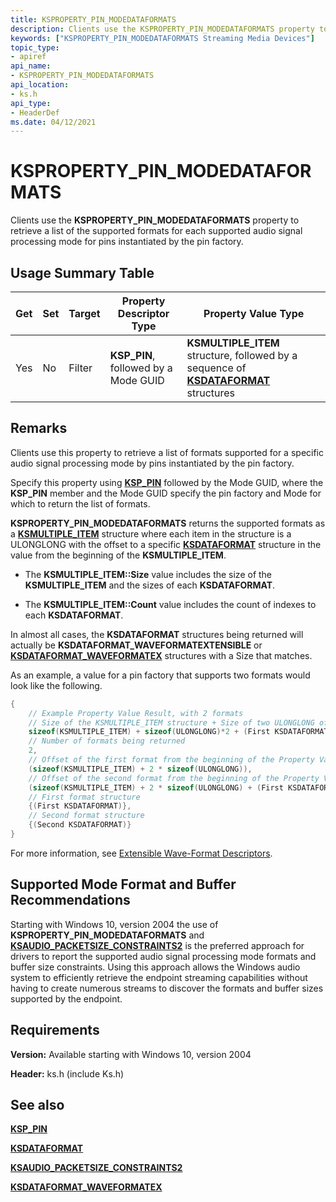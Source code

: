 ```yaml
---
title: KSPROPERTY_PIN_MODEDATAFORMATS
description: Clients use the KSPROPERTY_PIN_MODEDATAFORMATS property to retrieve a list of the supported formats for each supported mode for pins instantiated by the pin factory.
keywords: ["KSPROPERTY_PIN_MODEDATAFORMATS Streaming Media Devices"]
topic_type:
- apiref
api_name:
- KSPROPERTY_PIN_MODEDATAFORMATS
api_location:
- ks.h
api_type:
- HeaderDef
ms.date: 04/12/2021
---
```


# KSPROPERTY_PIN_MODEDATAFORMATS

Clients use the  **KSPROPERTY_PIN_MODEDATAFORMATS** property to retrieve a list of the supported formats for each supported audio signal processing mode for pins instantiated by the pin factory.

## Usage Summary Table

| Get | Set | Target | Property Descriptor Type | Property Value Type |
|--|--|--|--|--|
| Yes | No | Filter | **KSP_PIN**, followed by a Mode GUID | **KSMULTIPLE_ITEM** structure, followed by a sequence of [**KSDATAFORMAT**](/windows-hardware/drivers/ddi/ks/ns-ks-ksdataformat) structures |

## Remarks

Clients use this property to retrieve a list of formats supported for a specific audio signal processing mode by pins instantiated by the pin factory.

Specify this property using [**KSP_PIN**](/windows-hardware/drivers/ddi/ks/ns-ks-ksp_pin) followed by the Mode GUID, where the **KSP_PIN** member and the Mode GUID specify the pin factory and Mode for which to return the list of formats.

**KSPROPERTY_PIN_MODEDATAFORMATS** returns the supported formats as a [**KSMULTIPLE_ITEM**](/windows-hardware/drivers/ddi/ks/ns-ks-ksmultiple_item) structure where each item in the structure is a ULONGLONG with the offset to a specific [**KSDATAFORMAT**](/windows-hardware/drivers/ddi/ks/ns-ks-ksdataformat) structure in the value from the beginning of the **KSMULTIPLE_ITEM**.

- The **KSMULTIPLE_ITEM::Size** value includes the size of the **KSMULTIPLE_ITEM** and the sizes of each **KSDATAFORMAT**.

- The **KSMULTIPLE_ITEM::Count** value includes the count of indexes to each **KSDATAFORMAT**.

In almost all cases, the **KSDATAFORMAT** structures being returned will actually be **KSDATAFORMAT_WAVEFORMATEXTENSIBLE** or [**KSDATAFORMAT_WAVEFORMATEX**](/windows-hardware/drivers/ddi/ksmedia/ns-ksmedia-ksdataformat_waveformatex) structures with a Size that matches.

As an example, a value for a pin factory that supports two formats would look like the following.

```cpp
{
    // Example Property Value Result, with 2 formats
    // Size of the KSMULTIPLE_ITEM structure + Size of two ULONGLONG offset values + Size of first format + Size of second format
    sizeof(KSMULTIPLE_ITEM) + sizeof(ULONGLONG)*2 + (First KSDATAFORMAT::Size) + (Second KSDATAFORMAT::Size),
    // Number of formats being returned
    2,
    // Offset of the first format from the beginning of the Property Value
    (sizeof(KSMULTIPLE_ITEM) + 2 * sizeof(ULONGLONG)),
    // Offset of the second format from the beginning of the Property Value
    (sizeof(KSMULTIPLE_ITEM) + 2 * sizeof(ULONGLONG) + (First KSDATAFORMAT::Size),
    // First format structure
    {(First KSDATAFORMAT)},
    // Second format structure
    {(Second KSDATAFORMAT)}
}
```

For more information, see [Extensible Wave-Format Descriptors](../audio/extensible-wave-format-descriptors.md).

## Supported Mode Format and Buffer Recommendations

Starting with Windows 10, version 2004 the use of **KSPROPERTY_PIN_MODEDATAFORMATS** and [**KSAUDIO_PACKETSIZE_CONSTRAINTS2**](/windows-hardware/drivers/ddi/ksmedia/ns-ksmedia-_ksaudio_packetsize_constraints2) is the preferred approach for drivers to report the supported audio signal processing mode formats and buffer size constraints. Using this approach allows the Windows audio system to efficiently retrieve the endpoint streaming capabilities without having to create numerous streams to discover the formats and buffer sizes supported by the endpoint.

## Requirements

**Version:** Available starting with Windows 10, version 2004

**Header:** ks.h (include Ks.h)

## See also

[**KSP\_PIN**](/windows-hardware/drivers/ddi/ks/ns-ks-ksp_pin)

[**KSDATAFORMAT**](/windows-hardware/drivers/ddi/ks/ns-ks-ksdataformat)

[**KSAUDIO_PACKETSIZE_CONSTRAINTS2**](/windows-hardware/drivers/ddi/ksmedia/ns-ksmedia-_ksaudio_packetsize_constraints2)

[**KSDATAFORMAT_WAVEFORMATEX**](/windows-hardware/drivers/ddi/ksmedia/ns-ksmedia-ksdataformat_waveformatex)
